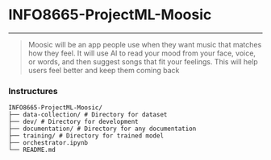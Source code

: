 # INFO8665-ProjectML-Moosic
---
> Moosic will be an app people use when they want music that matches how they feel. It will use AI to read your mood from your face, voice, or words, and then suggest songs that fit your feelings. This will help users feel better and keep them coming back

### Instructures
```
INFO8665-ProjectML-Moosic/
├── data-collection/ # Directory for dataset
├── dev/ # Directory for development
├── documentation/ # Directory for any documentation
├── training/ # Directory for trained model
├── orchestrator.ipynb
└── README.md
```
